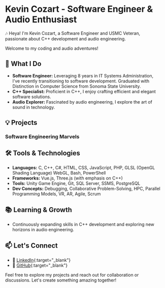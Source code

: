 
<!-- ### Hi there 👋

**CozartKevin/CozartKevin** is a ✨ _special_ ✨ repository because its `README.md` (this file) appears on your GitHub profile.

Here are some ideas to get you started:

- 🔭 I’m currently working on ...
- 🌱 I’m currently learning ...
- 👯 I’m looking to collaborate on ...
- 🤔 I’m looking for help with ...
- 💬 Ask me about ...
- 📫 How to reach me: ...
- 😄 Pronouns: ...
- ⚡ Fun fact: ...
-->


# Kevin Cozart - Software Engineer & Audio Enthusiast

🎶 Heya! I'm Kevin Cozart, a Software Engineer and USMC Veteran, passionate about C++ development and audio engineering. 

Welcome to my coding and audio adventures!

## 🚀 What I Do

- **Software Engineer:** Leveraging 8 years in IT Systems Administration, I've recently transitioning to software development. Graduated with Distinction in Computer Science from Sonoma State University.
- **C++ Specialist:** Proficient in C++, I enjoy crafting efficient and elegant software solutions.
- **Audio Explorer:** Fascinated by audio engineering, I explore the art of sound in technology.

## 💡 Projects

### Software Engineering Marvels
<!--
#### Project 1: [Unity XR Visualization for STEM Programs]
- Developed a Unity-based XR visualization for STEM programs.
- Played a key role in the project, addressing spatialization challenges in point-cloud databases from LAS files (820 Million data points).
- Explored spatial data structures, culling, and level-of-detail techniques for performance enhancements.

#### Project 2: [Additional C++ Project]
- Brief description of another C++ project showcasing specific skills.

### Audio Engineering Wonders

#### Project 3: [Audio Project Name]
- Delve into an audio project, discussing tools and techniques used in your audio engineering journey.

#### Project 4: [Another Audio Project]
- Explore another audio-related project, sharing insights into your role and the impact of the project.
-->
## 🛠️ Tools & Technologies

- **Languages:** C, C++, C#, HTML, CSS, JavaScript, PHP, GLSL (OpenGL Shading Language) WebGL, Bash, PowerShell
- **Frameworks:** Vue.js, Three.js (with emphasis on C++)
- **Tools:** Unity Game Engine, Git, SQL Server, SSMS, PostgreSQL
- **Dev Concepts:** Debugging, Collaborative Problem-Solving, HPC, Parallel Programming Models, VR, AR, Agile, Scrum

## 📚 Learning & Growth

- Continuously expanding skills in C++ development and exploring new horizons in audio engineering.

## 📫 Let's Connect

- 🎹 [LinkedIn](https://www.linkedin.com/in/CozartKevin){:target="_blank"}
- 🎵 [GitHub](https://www.github.com/CozartKevin){:target="_blank"}

Feel free to explore my projects and reach out for collaboration or discussions. Let's create something amazing together!
